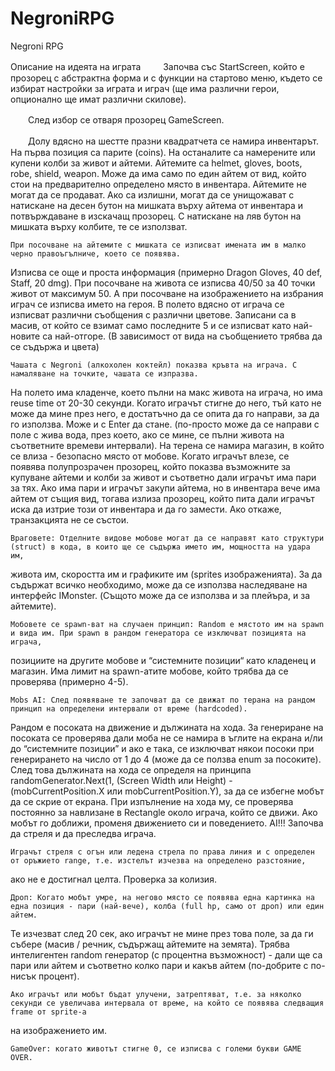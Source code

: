 NegroniRPG
==========

Negroni RPG

Описание на идеята на играта
　　
	Започва със StartScreen, който е прозорец с абстрактна форма и с функции на стартово меню, 
където се избират настройки за играта и играч (ще има различни герои, опционално ще имат различни скилове).

　　След избор се отваря прозорец GameScreen.

　　Долу вдясно на шестте празни квадратчета се намира инвентарът. На първа позиция са парите (coins). 
На останалите са намерените или купени колби за живот и айтеми. Айтемите са helmet, gloves, boots, robe, shield, weapon. 
Може да има само по един айтем от вид, който стои на предварително определено място в инвентара. 
Айтемите не могат да се продават. Ако са излишни, могат да се унищожават с натискане на десен бутон на мишката върху айтема 
от инвентара и потвърждаване в изскачащ прозорец. С натискане на ляв бутон на мишката върху колбите, те се използват.

	При посочване на айтемите с мишката се изписват имената им в малко черно правоъгълниче, което се появява. 
Изписва се още и проста информация (примерно Dragon Gloves, 40 def, Staff, 20 dmg). При посочване на живота се изписва 40/50 за 40 точки живот от максимум 50. 
А при посочване на изображението на избрания играч се изписва името на героя. В полето вдясно от играча се изписват различни съобщения с различни цветове. 
Записани са в масив, от който се взимат само последните 5 и се изписват като най-новите са най-отгоре. 
(В зависимост от вида на съобщението трябва да се съдържа и цвета)
	
	Чашата с Negroni (алкохолен коктейл) показва кръвта на играча. С намаляване на точките, чашата се изпразва. 
На полето има кладенче, което пълни на макс живота на играча, но има reuse time от 20-30 секунди. 
Когато играчът стигне до него, тъй като не може да мине през него, е достатъчно да се опита да го направи, за да го използва. 
Може и с Enter да стане. (по-просто може да се направи с поле с жива вода, през което, ако се мине, се пълни живота на съответните времеви интервали).
На терена се намира магазин, в който се влиза - безопасно място от мобове. Когато играчът влезе, се появява полупрозрачен прозорец, 
който показва възможните за купуване айтеми и колби за живот и съответно дали играчът има пари за тях. 
Ако има пари и играчът закупи айтема, но в инвентара вече има айтем от същия вид, тогава излиза прозорец, който пита дали играчът иска да изтрие 
този от инвентара и да го замести. Ако откаже, транзакцията не се състои.

	Враговете: Отделните видове мобове могат да се направят като структури (struct) в кода, в които ще се съдържа името им, мощността на удара им,
живота им, скоростта им и графиките им (sprites изображенията). За да съдържат всичко необходимо, може да се използва наследяване на интерфейс IMonster. 
(Същото може да се използва и за плейъра, и за айтемите).

	Мобовете се spawn-ват на случаен принцип: Random е мястото им на spawn и вида им. При spawn в рандом генератора се изключват позицията на играча, 
позициите на другите мобове и “системните позиции“ като кладенец и магазин. Има лимит на spawn-атите мобове, който трябва да се проверява (примерно 4-5).
	
	Mobs AI: След появяване те започват да се движат по терана на рандом принцип на определени интервали от време (hardcoded). 
Рандом е посоката на движение и дължината на хода. За генериране на посоката се проверява дали моба не се намира в ъглите на екрана 
и/ли до “системните позиции” и ако е така, се изключват някои посоки при генерирането на число от 1 до 4 (може да се ползва enum за посоките). 
След това дължината на хода се определя на принципа randomGenerator.Next(1, (Screen Width или Height) - (mobCurrentPosition.X или mobCurrentPosition.Y), 
за да се избегне мобът да се скрие от екрана. При изпълнение на хода му, се проверява постоянно за навлизане в Rectangle около играча, който се движи. 
Ако мобът го доближи, променя движението си и поведението. AI!!! Започва да стреля и да преследва играча.
	
	Играчът стреля с огън или ледена стрела по права линия и с определен от оръжието range, т.е. изстелът изчезва на определено разстояние, 
ако не е достигнал целта. Проверка за колизия.
	
	Дроп: Когато мобът умре, на негово място се появява една картинка на една позиция - пари (най-вече), колба (full hp, само от дроп) или един айтем. 
Те изчезват след 20 сек, ако играчът не мине през това поле, за да ги събере (масив / речник, съдържащ айтемите на земята). 
Трябва интелигентен random генератор (с процентна възможност) - дали ще са пари или айтем и съответно колко пари и какъв айтем (по-добрите с по-нисък процент).

	Ако играчът или мобът бъдат улучени, затрептяват, т.е. за няколко секунди се увеличава интервала от време, на който се появява следващия frame от sprite-а
на изображението им.
	
	GameOver: когато животът стигне 0, се изписва с големи букви GAME OVER.